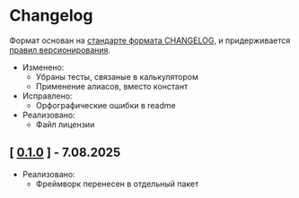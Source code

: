 # Changelog

Формат основан на [стандарте формата CHANGELOG](https://keepachangelog.com/en/1.0.0/),
и придерживается [правил версионирования](https://semver.org/spec/v2.0.0.html).

- Изменено:
    - Убраны тесты, связаные в калькулятором
    - Применение алиасов, вместо констант
- Исправлено:
    - Орфографические ошибки в readme
- Реализовано:
    - Файл лицензии

## [ [0.1.0](https://github.com/Monoelf/Framework/tree/0.1.0) ] - 7.08.2025

- Реализовано:
    - Фреймворк перенесен в отдельный пакет
